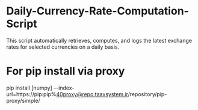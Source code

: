 # Daily-Currency-Rate-Computation-Script
This script automatically retrieves, computes, and logs the latest exchange rates for selected currencies on a daily basis. 

# For pip install via proxy
pip install [numpy] --index-url=https://pip:pip%40proxy@repo.taavsystem.ir/repository/pip-proxy/simple/